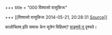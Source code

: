 +++
title = "000 विश्वासो वासुकिजः"

+++
[[विश्वासो वासुकिजः	2014-05-21, 20:28:31 [Source](https://groups.google.com/g/samskrita/c/yCLtsly_SL4)]]



कालोचितम् इति समासः केन सूत्रेण विहितम्? [वाङ्मये तु](https://www.google.com/search?client=ubuntu&channel=fs&q=%E0%A4%95%E0%A4%BE%E0%A4%B2%E0%A5%8B%E0%A4%9A%E0%A4%BF%E0%A4%A4%E0%A4%AE%E0%A5%8D&ie=utf-8&oe=utf-8#channel=fs&q=%E0%A4%95%E0%A4%BE%E0%A4%B2%E0%A5%8B%E0%A4%9A%E0%A4%BF%E0%A4%A4%E0%A4%82) दृश्यते।  
  
  

